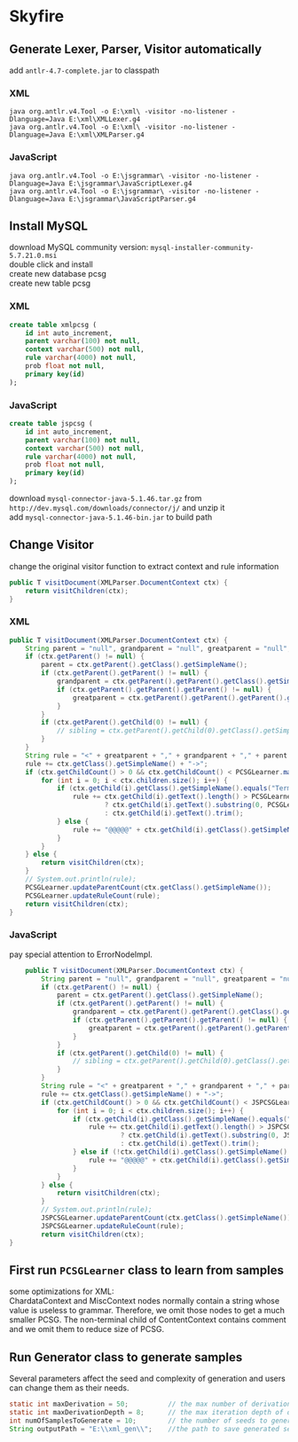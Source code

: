 # Skyfire

## Generate Lexer, Parser, Visitor automatically

add `antlr-4.7-complete.jar` to classpath

### XML

	java org.antlr.v4.Tool -o E:\xml\ -visitor -no-listener -Dlanguage=Java E:\xml\XMLLexer.g4
	java org.antlr.v4.Tool -o E:\xml\ -visitor -no-listener -Dlanguage=Java E:\xml\XMLParser.g4

### JavaScript

	java org.antlr.v4.Tool -o E:\jsgrammar\ -visitor -no-listener -Dlanguage=Java E:\jsgrammar\JavaScriptLexer.g4
	java org.antlr.v4.Tool -o E:\jsgrammar\ -visitor -no-listener -Dlanguage=Java E:\jsgrammar\JavaScriptParser.g4

## Install MySQL

download MySQL community version: `mysql-installer-community-5.7.21.0.msi`  
double click and install  
create new database pcsg  
create new table pcsg  

### XML

```sql
create table xmlpcsg (
	id int auto_increment,
	parent varchar(100) not null,
	context varchar(500) not null,
	rule varchar(4000) not null,
	prob float not null,
	primary key(id)
);
```

### JavaScript

```sql
create table jspcsg (
	id int auto_increment,
	parent varchar(100) not null,
	context varchar(500) not null,
	rule varchar(4000) not null,
	prob float not null,
	primary key(id)
);
```

download `mysql-connector-java-5.1.46.tar.gz` from `http://dev.mysql.com/downloads/connector/j/` and unzip it  
add `mysql-connector-java-5.1.46-bin.jar` to build path

## Change Visitor

change the original visitor function to extract context and rule information  

```java
public T visitDocument(XMLParser.DocumentContext ctx) {
	return visitChildren(ctx);
}
```

### XML 

```java
public T visitDocument(XMLParser.DocumentContext ctx) {
	String parent = "null", grandparent = "null", greatparent = "null", sibling = "null";
	if (ctx.getParent() != null) {
		parent = ctx.getParent().getClass().getSimpleName();
		if (ctx.getParent().getParent() != null) {
			grandparent = ctx.getParent().getParent().getClass().getSimpleName();
			if (ctx.getParent().getParent().getParent() != null) {
				greatparent = ctx.getParent().getParent().getParent().getClass().getSimpleName();
			}
		}
		if (ctx.getParent().getChild(0) != null) {
			// sibling = ctx.getParent().getChild(0).getClass().getSimpleName();
		}
	}
	String rule = "<" + greatparent + "," + grandparent + "," + parent + "," + sibling + ">";
	rule += ctx.getClass().getSimpleName() + "->";
	if (ctx.getChildCount() > 0 && ctx.getChildCount() < PCSGLearner.maxChildCount) {
		for (int i = 0; i < ctx.children.size(); i++) {
			if (ctx.getChild(i).getClass().getSimpleName().equals("TerminalNodeImpl")) {
				rule += ctx.getChild(i).getText().length() > PCSGLearner.maxChildLength
						? ctx.getChild(i).getText().substring(0, PCSGLearner.maxChildLength).trim()
						: ctx.getChild(i).getText().trim();
			} else {
				rule += "@@@@@" + ctx.getChild(i).getClass().getSimpleName() + "#####";
			}
		}
	} else {
		return visitChildren(ctx);
	}
	// System.out.println(rule);
	PCSGLearner.updateParentCount(ctx.getClass().getSimpleName());
	PCSGLearner.updateRuleCount(rule);
	return visitChildren(ctx);
}
```

### JavaScript

pay special attention to ErrorNodeImpl.

```java
	public T visitDocument(XMLParser.DocumentContext ctx) {
		String parent = "null", grandparent = "null", greatparent = "null", sibling = "null";
		if (ctx.getParent() != null) {
			parent = ctx.getParent().getClass().getSimpleName();
			if (ctx.getParent().getParent() != null) {
				grandparent = ctx.getParent().getParent().getClass().getSimpleName();
				if (ctx.getParent().getParent().getParent() != null) {
					greatparent = ctx.getParent().getParent().getParent().getClass().getSimpleName();
				}
			}
			if (ctx.getParent().getChild(0) != null) {
				// sibling = ctx.getParent().getChild(0).getClass().getSimpleName();
			}
		}
		String rule = "<" + greatparent + "," + grandparent + "," + parent + "," + sibling + ">";
		rule += ctx.getClass().getSimpleName() + "->";
		if (ctx.getChildCount() > 0 && ctx.getChildCount() < JSPCSGLearner.maxChildCount) {
			for (int i = 0; i < ctx.children.size(); i++) {
				if (ctx.getChild(i).getClass().getSimpleName().equals("TerminalNodeImpl")) {
					rule += ctx.getChild(i).getText().length() > JSPCSGLearner.maxChildLength
							? ctx.getChild(i).getText().substring(0, JSPCSGLearner.maxChildLength).trim()
							: ctx.getChild(i).getText().trim();
				} else if (!ctx.getChild(i).getClass().getSimpleName().equals("ErrorNodeImpl")){
					rule += "@@@@@" + ctx.getChild(i).getClass().getSimpleName() + "#####";
				}
			}
		} else {
			return visitChildren(ctx);
		}
		// System.out.println(rule);
		JSPCSGLearner.updateParentCount(ctx.getClass().getSimpleName());
		JSPCSGLearner.updateRuleCount(rule);
		return visitChildren(ctx);
}	
```

##  First run `PCSGLearner` class to learn from samples

some optimizations for XML:  
ChardataContext and MiscContext nodes normally contain a string whose value is useless to grammar. Therefore, we omit those nodes to get a much smaller PCSG.
The non-terminal child of ContentContext contains comment and we omit them to reduce size of PCSG.

##  Run Generator class to generate samples

Several parameters affect the seed and complexity of generation and users can change them as their needs.

```java
static int maxDerivation = 50;			// the max number of derivation
static int maxDerivationDepth = 8;		// the max iteration depth of derivation
int numOfSamplesToGenerate = 10; 		// the number of seeds to generate
String outputPath = "E:\\xml_gen\\";	//the path to save generated seeds
```

